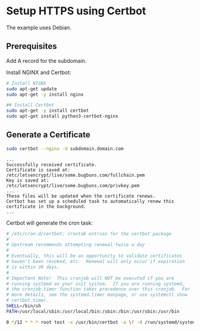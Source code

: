 # Setup HTTPS using Certbot

The example uses Debian.

## Prerequisites

Add A record for the subdomain.


Install NGINX and Certbot:

```bash
# Install NIGNX
sudo apt-get update
sudo apt-get -y install nginx

## Install Certbot
sudo apt-get -y install certbot
sudo apt-get install python3-certbot-nginx
```

## Generate a Certificate

```bash
sudo certbot --nginx -d subdomain.domain.com
```

```output
...
Successfully received certificate.
Certificate is saved at: /etc/letsencrypt/live/some.bugbuns.com/fullchain.pem
Key is saved at:         /etc/letsencrypt/live/some.bugbuns.com/privkey.pem
...
These files will be updated when the certificate renews.
Certbot has set up a scheduled task to automatically renew this certificate in the background.
...
```

Certbot will generate the cron task:

```bash title="/etc/cron.d/certbot"
# /etc/cron.d/certbot: crontab entries for the certbot package
#
# Upstream recommends attempting renewal twice a day
#
# Eventually, this will be an opportunity to validate certificates
# haven't been revoked, etc.  Renewal will only occur if expiration
# is within 30 days.
#
# Important Note!  This cronjob will NOT be executed if you are
# running systemd as your init system.  If you are running systemd,
# the cronjob.timer function takes precedence over this cronjob.  For
# more details, see the systemd.timer manpage, or use systemctl show
# certbot.timer.
SHELL=/bin/sh
PATH=/usr/local/sbin:/usr/local/bin:/sbin:/bin:/usr/sbin:/usr/bin

0 */12 * * * root test -x /usr/bin/certbot -a \! -d /run/systemd/system && perl -e 'sleep int(rand(43200))' && certbot -q renew --no-random-sleep-on-renew
```
